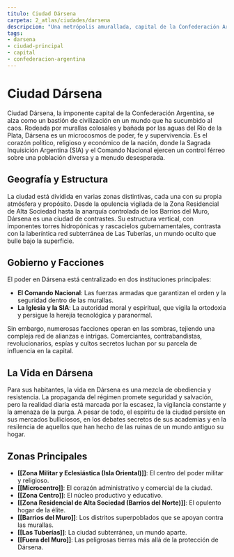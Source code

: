 ```yaml
---
titulo: Ciudad Dársena
carpeta: 2_atlas/ciudades/darsena
descripcion: "Una metrópolis amurallada, capital de la Confederación Argentina, un bastión de orden y fe en un mundo post-apocalíptico."
tags:
- darsena
- ciudad-principal
- capital
- confederacion-argentina
---
```


# Ciudad Dársena

Ciudad Dársena, la imponente capital de la Confederación Argentina, se alza como un bastión de civilización en un mundo que ha sucumbido al caos. Rodeada por murallas colosales y bañada por las aguas del Río de la Plata, Dársena es un microcosmos de poder, fe y supervivencia. Es el corazón político, religioso y económico de la nación, donde la Sagrada Inquisición Argentina (SIA) y el Comando Nacional ejercen un control férreo sobre una población diversa y a menudo desesperada.

## Geografía y Estructura

La ciudad está dividida en varias zonas distintivas, cada una con su propia atmósfera y propósito. Desde la opulencia vigilada de la Zona Residencial de Alta Sociedad hasta la anarquía controlada de los Barrios del Muro, Dársena es una ciudad de contrastes. Su estructura vertical, con imponentes torres hidropónicas y rascacielos gubernamentales, contrasta con la laberíntica red subterránea de Las Tuberías, un mundo oculto que bulle bajo la superficie.

## Gobierno y Facciones

El poder en Dársena está centralizado en dos instituciones principales:

*   **El Comando Nacional**: Las fuerzas armadas que garantizan el orden y la seguridad dentro de las murallas.
*   **La Iglesia y la SIA**: La autoridad moral y espiritual, que vigila la ortodoxia y persigue la herejía tecnológica y paranormal.

Sin embargo, numerosas facciones operan en las sombras, tejiendo una compleja red de alianzas e intrigas. Comerciantes, contrabandistas, revolucionarios, espías y cultos secretos luchan por su parcela de influencia en la capital.

## La Vida en Dársena

Para sus habitantes, la vida en Dársena es una mezcla de obediencia y resistencia. La propaganda del régimen promete seguridad y salvación, pero la realidad diaria está marcada por la escasez, la vigilancia constante y la amenaza de la purga. A pesar de todo, el espíritu de la ciudad persiste en sus mercados bulliciosos, en los debates secretos de sus academias y en la resilencia de aquellos que han hecho de las ruinas de un mundo antiguo su hogar.

## Zonas Principales

*   **[[Zona Militar y Eclesiástica (Isla Oriental)]]**: El centro del poder militar y religioso.
*   **[[Microcentro]]**: El corazón administrativo y comercial de la ciudad.
*   **[[Zona Centro]]**: El núcleo productivo y educativo.
*   **[[Zona Residencial de Alta Sociedad (Barrios del Norte)]]**: El opulento hogar de la élite.
*   **[[Barrios del Muro]]**: Los distritos superpoblados que se apoyan contra las murallas.
*   **[[Las Tuberías]]**: La ciudad subterránea, un mundo aparte.
*   **[[Fuera del Muro]]**: Las peligrosas tierras más allá de la protección de Dársena. 